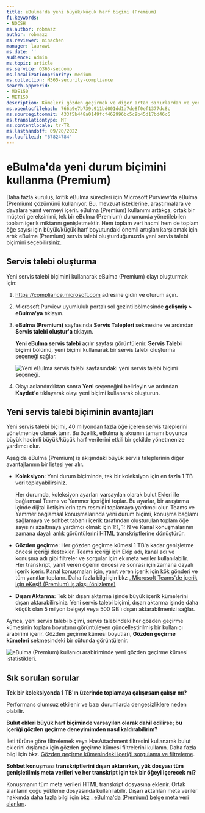 ```yaml
---
title: eBulma'da yeni büyük/küçük harf biçimi (Premium)
f1.keywords:
- NOCSH
ms.author: robmazz
author: robmazz
ms.reviewer: ninachen
manager: laurawi
ms.date: ''
audience: Admin
ms.topic: article
ms.service: O365-seccomp
ms.localizationpriority: medium
ms.collection: M365-security-compliance
search.appverid:
- MOE150
- MET150
description: Kümeleri gözden geçirmek ve diğer artan sınırlardan ve yeni işlevlerden yararlanmak için eBulma (Premium) içinde yeni durum biçimini kullanın.
ms.openlocfilehash: 766a9e7b739c911bd001dd1a7de8f0ef1377dc8c
ms.sourcegitcommit: 433f5b448a0149fcf462996bc5c9b45d17bd46c6
ms.translationtype: MT
ms.contentlocale: tr-TR
ms.lasthandoff: 09/20/2022
ms.locfileid: "67824784"
---
```

# <a name="use-the-new-case-format-in-ediscovery-premium"></a>eBulma'da yeni durum biçimini kullanma (Premium)

Daha fazla kuruluş, kritik eBulma süreçleri için Microsoft Purview'da eBulma (Premium) çözümünü kullanıyor. Bu, mevzuat isteklerine, araştırmalara ve davalara yanıt vermeyi içerir. eBulma (Premium) kullanımı arttıkça, ortak bir müşteri gereksinimi, tek bir eBulma (Premium) durumunda yönetilebilen toplam içerik miktarını genişletmektir. Hem toplam veri hacmi hem de toplam öğe sayısı için büyük/küçük harf boyutundaki önemli artışları karşılamak için artık eBulma (Premium) servis talebi oluşturduğunuzda yeni servis talebi biçimini seçebilirsiniz.  

## <a name="create-a-case"></a>Servis talebi oluşturma

Yeni servis talebi biçimini kullanarak eBulma (Premium) olayı oluşturmak için:

1. <https://compliance.microsoft.com> adresine gidin ve oturum açın.

2. Microsoft Purview uyumluluk portalı sol gezinti bölmesinde **gelişmiş > eBulma'ya** tıklayın.

3. **eBulma (Premium)** sayfasında **Servis Talepleri** sekmesine ve ardından **Servis talebi oluştur'a** tıklayın.

   **Yeni eBulma servis talebi** açılır sayfası görüntülenir. **Servis Talebi biçimi** bölümü, yeni biçimi kullanarak bir servis talebi oluşturma seçeneği sağlar.

   ![Yeni eBulma servis talebi sayfasındaki yeni servis talebi biçimi seçeneği.](..\media\AeDNewCaseFormat1.png)

4. Olayı adlandırdıktan sonra **Yeni** seçeneğini belirleyin ve ardından **Kaydet'e** tıklayarak olayı yeni biçimi kullanarak oluşturun.

## <a name="benefits-of-the-new-case-format"></a>Yeni servis talebi biçiminin avantajları

Yeni servis talebi biçimi, 40 milyondan fazla öğe içeren servis taleplerini yönetmenize olanak tanır. Bu özellik, eBulma iş akışının tamamı boyunca büyük hacimli büyük/küçük harf verilerini etkili bir şekilde yönetmenize yardımcı olur.

Aşağıda eBulma (Premium) iş akışındaki büyük servis taleplerinin diğer avantajlarının bir listesi yer alır.

- **Koleksiyon**: Yeni durum biçiminde, tek bir koleksiyon için en fazla 1 TB veri toplayabilirsiniz.

   Her durumda, koleksiyon ayarları varsayılan olarak bulut Ekleri ile bağlamsal Teams ve Yammer içeriğini toplar. Bu ayarlar, bir araştırma içinde dijital iletişimlerin tam resmini toplamaya yardımcı olur. Teams ve Yammer bağlamsal konuşmalarında yeni durum biçimi, konuşma bağlamı sağlamaya ve sohbet tabanlı içerik tarafından oluşturulan toplam öğe sayısını azaltmaya yardımcı olmak için 1:1, 1: N ve Kanal konuşmalarının zamana dayalı anlık görüntülerini HTML transkriptlerine dönüştürür.  

- **Gözden geçirme**: Her gözden geçirme kümesi 1 TB'a kadar genişletme öncesi içeriği destekler. Teams içeriği için Ekip adı, kanal adı ve konuşma adı gibi filtreler ve sorgular için ek meta veriler kullanılabilir. Her transkript, yanıt veren öğenin öncesi ve sonrası için zamana dayalı içerik içerir. Kanal konuşmaları için, yanıt veren içerik için kök gönderi ve tüm yanıtlar toplanır. Daha fazla bilgi için bkz [. Microsoft Teams'de içerik için eKeşif (Premium) iş akışı (önizleme)](teams-workflow-in-advanced-ediscovery.md)

- **Dışarı Aktarma**: Tek bir dışarı aktarma işinde büyük içerik kümelerini dışarı aktarabilirsiniz. Yeni servis talebi biçimi, dışarı aktarma işinde daha küçük olan 5 milyon belgeyi veya 500 GB'ı dışarı aktarabilmenizi sağlar.

Ayrıca, yeni servis talebi biçimi, servis talebindeki her gözden geçirme kümesinin toplam boyutunu görüntüleyen güncelleştirilmiş bir kullanıcı arabirimi içerir. Gözden geçirme kümesi boyutları, **Gözden geçirme kümeleri** sekmesindeki bir sütunda görüntülenir.

![eBulma (Premium) kullanıcı arabiriminde yeni gözden geçirme kümesi istatistikleri.](..\media\LargeCaseUI.png)

## <a name="frequently-asked-questions"></a>Sık sorulan sorular

**Tek bir koleksiyonda 1 TB'ın üzerinde toplamaya çalışırsam çalışır mı?**

Performans olumsuz etkilenir ve bazı durumlarda dengesizliklere neden olabilir.

**Bulut ekleri büyük harf biçiminde varsayılan olarak dahil edilirse; bu içeriği gözden geçirme deneyimimden nasıl kaldırabilirim?**  

İleti türüne göre filtrelemek veya HasAttachment filtresini kullanarak bulut eklerini dışlamak için gözden geçirme kümesi filtrelerini kullanın. Daha fazla bilgi için bkz. [Gözden geçirme kümesindeki içeriği sorgulama ve filtreleme](review-set-search.md).

**Sohbet konuşması transkriptlerini dışarı aktarırken, yük dosyası tüm genişletilmiş meta verileri ve her transkript için tek bir öğeyi içerecek mi?**

Konuşmanın tüm meta verileri HTML transkript dosyasına eklenir.  Ortak alanların çoğu yükleme dosyasında kullanılabilir. Dışarı aktarılan meta veriler hakkında daha fazla bilgi için bkz [. eBulma'da (Premium) belge meta veri alanları](document-metadata-fields-in-Advanced-eDiscovery.md).
